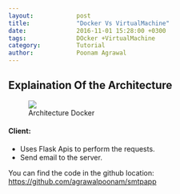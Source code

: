 ```yaml
---
layout:            post
title:             "Docker Vs VirtualMachine"
date:              2016-11-01 15:28:00 +0300
tags:              DOcker +VirtualMachine
category:          Tutorial
author:            Poonam Agrawal
---
```



## Explaination Of the Architecture

<div>

<figure>
<img src="{{ site.github.url }}/media/img/Architecture_Docker.png" />
<figcaption>Architecture Docker</figcaption>

</figure>

</div>



#### Client:

- Uses Flask Apis to perform the requests.
- Send email to the server.




You can find the code in the github location: <a href="https://github.com/agrawalpoonam/smtpapp">
https://github.com/agrawalpoonam/smtpapp
</a>

